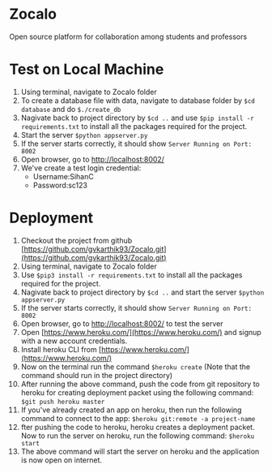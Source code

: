 


# Zocalo
Open source platform for collaboration among students and professors

# Test on Local Machine
1. Using terminal, navigate to Zocalo folder
2. To create a database file with data, navigate to database folder by
    `$cd database`
   and do
    `$./create_db`
3. Nagivate back to project directory by `$cd ..`
   and use `$pip install -r requirements.txt` to install all the packages required for the project.
4. Start the server
    `$python appserver.py`
5. If the server starts correctly, it should show
    `Server Running on Port:  8002`
6. Open browser, go to [http://localhost:8002/](http://localhost:8002/)
7. We've create a test login credential:
    - Username:SihanC
    - Password:sc123


# Deployment
1. Checkout the project from github [https://github.com/gvkarthik93/Zocalo.git](https://github.com/gvkarthik93/Zocalo.git)
2. Using terminal, navigate to Zocalo folder
3. Use `$pip3 install -r requirements.txt` to install all the packages required for the project.
4. Nagivate back to project directory by
    `$cd ..` and start the server
    `$python appserver.py`
5. If the server starts correctly, it should show
    `Server Running on Port:  8002`
6. Open browser, go to [http://localhost:8002/](http://localhost:8002/) to test the server
7. Open [https://www.heroku.com/](https://www.heroku.com/) and signup with a new account credentials.
8. Install heroku CLI from [https://www.heroku.com/](https://www.heroku.com/)
9. Now on the terminal run the command `$heroku create` (Note that the command should run in the project directory)
10. After running the above command, push the code from git repository to heroku for creating deployment packet using the following command: `$git push heroku master`
11. If you've already created an app on heroku, then run the following command to connect to the app: `$heroku git:remote -a project-name`
12. fter pushing the code to heroku, heroku creates a deployment packet. Now to run the server on heroku, run the following command: `$heroku start`
13. The above command will start the server on heroku and the application is now open on internet.
